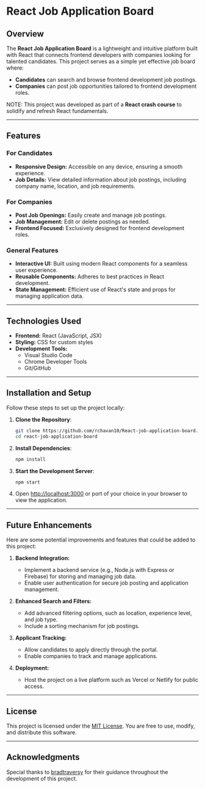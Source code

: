# React Job Application Board

## Overview
The **React Job Application Board** is a lightweight and intuitive platform built with React that connects frontend developers with companies looking for talented candidates. This project serves as a simple yet effective job board where:

- **Candidates** can search and browse frontend development job postings.
- **Companies** can post job opportunities tailored to frontend development roles.

NOTE: This project was developed as part of a **React crash course** to solidify and refresh React fundamentals.

---

## Features

### For Candidates
- **Responsive Design:** Accessible on any device, ensuring a smooth experience.
- **Job Details:** View detailed information about job postings, including company name, location, and job requirements.

### For Companies
- **Post Job Openings:** Easily create and manage job postings.
- **Job Management:** Edit or delete postings as needed.
- **Frontend Focused:** Exclusively designed for frontend development roles.

### General Features
- **Interactive UI:** Built using modern React components for a seamless user experience.
- **Reusable Components:** Adheres to best practices in React development.
- **State Management:** Efficient use of React's state and props for managing application data.

---

## Technologies Used

- **Frontend:** React (JavaScript, JSX)
- **Styling:** CSS for custom styles
- **Development Tools:**
  - Visual Studio Code
  - Chrome Developer Tools
  - Git/GitHub

---

## Installation and Setup

Follow these steps to set up the project locally:

1. **Clone the Repository**:
   ```bash
   git clone https://github.com/rchavan10/React-job-application-board.git
   cd react-job-application-board
   ```

2. **Install Dependencies**:
   ```bash
   npm install
   ```

3. **Start the Development Server**:
   ```bash
   npm start
   ```

4. Open [http://localhost:3000](http://localhost:3000) or port of your choice in your browser to view the application.

---

## Future Enhancements

Here are some potential improvements and features that could be added to this project:

1. **Backend Integration:**
   - Implement a backend service (e.g., Node.js with Express or Firebase) for storing and managing job data.
   - Enable user authentication for secure job posting and application management.

2. **Enhanced Search and Filters:**
   - Add advanced filtering options, such as location, experience level, and job type.
   - Include a sorting mechanism for job postings.

3. **Applicant Tracking:**
   - Allow candidates to apply directly through the portal.
   - Enable companies to track and manage applications.

4. **Deployment:**
   - Host the project on a live platform such as Vercel or Netlify for public access.

---

## License

This project is licensed under the [MIT License](LICENSE). You are free to use, modify, and distribute this software.

---

## Acknowledgments

Special thanks to [bradtraversy](https://github.com/bradtraversy) for their guidance throughout the development of this project.



